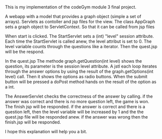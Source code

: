 This is my implementation of the codeGym module 3 final project.

A webapp with a model that provides a graph object (simple a set of arrays).
Servlets as contoller and jsp files for the view.
The class AppGraph sets a graph object to ServletContext. So that it can be called from jsp files

When start is clicked.
The StartServlet sets a (int) "level" session attribute. Each time the StartServlet is called anew, the level attribut is set to 0.
The level variable counts through the questions like a iterator. 
Then the quest.jsp will be the respond.

In the quest.jsp 
The methode graph.getQuestion(int level) shows the question, its parameter is the session level attribute.
A jstl each loop iterates through the answer options by using the result of the graph.getOptions(int level) call.
Then it shows the options as radio buttons. When the submit button will be pressed a doPost method hands on the result of the option as a int.

The AnswerServlet checks the correctness of the answer by calling.
if the answer was correct and there is no more question left, the game is won. The finish jsp will be responded.
if the answer is correct and there is a question left, then the level variable will be increased by 1 and the the quest.jsp file will be responded anew.
if the answer was wrong then the finish.jsp will be responded.


I hope this explanation will help you a bit.

